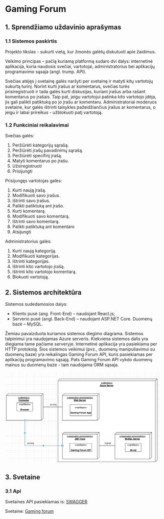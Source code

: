 # Gaming Forum

## 1. Sprendžiamo uždavinio aprašymas

### 1.1 Sistemos paskirtis

Projekto tikslas - sukurti vietą, kur žmonės galėtų diskutuoti apie žaidimus.

Veikimo principas – pačią kuriamą platformą sudaro dvi dalys: internetinė aplikacija, kuria
naudosis svečiai, vartotojai, administratorius bei aplikacijų programavimo sąsaja (angl. trump. API).

Svečias atėjęs į svetainę galės naršyti per svetainę ir matyti kitų vartotojų sukurtą turinį. Norint kurti įrašus ar komentarus, svečias turės prisiregistruoti ir tada galės kurti diskusijas, kuriant įrašus arba rašant komentarus po įrašais. Taip pat, jeigu vartotojui patinka kito vartotojo įdėja, jis gali palikti patiktuką po jo įrašu ar komentaru. Administratoriai moderuos svetaine, kur galės ištrinti taisykles pažeidžiančius įrašus ar komentarus, o jeigu ir labai prireikus - užblokuoti patį vartotoją.

### 1.2 Funkciniai reikalavimai

Svečias galės:

1. Peržiūrėti kategorijų sąrašą.
2. Peržiūrėti įrašų pavadinimų sąrašą.
3. Peržiūrėti specifinį įrašą.
4. Matyti komentarus po įrašu.
5. Užsiregistruoti
6. Prisijungti

Prisijungęs vartotojas galės:

1. Kurti naują įrašą.
2. Modifikuoti savo įrašus.
3. Ištrinti savo įrašus.
4. Palikti patiktuką ant įrašo.
5. Kurti komentarą.
6. Modifikuoti savo komentarą.
7. Ištrinti savo komentarą.
8. Palikti patiktuką ant komentaro
9. Atsijungti

Administratorius galės:

1. Kurti naują kategoriją.
2. Modifikuoti kategorijas.
3. Ištrinti kategorijas.
4. Ištrinti kito vartotojo įrašą.
5. Ištrinti kito vartotojo komentarą.
6. Blokuoti vartotoją.

## 2. Sistemos architektūra

Sistemos sudedamosios dalys:

- Kliento pusė (ang. Front-End) – naudojant React.js;
- Serverio pusė (angl. Back-End) – naudojant <span>ASP.NET</span> Core. Duomenų bazė – MySQL.

Žemiau pavaizduota kuriamos sistemos diegimo diagrama. Sistemos talpinimui yra
naudojamas Azure serveris. Kiekviena sistemos dalis yra diegiama tame pačiame serveryje.
Internetinė aplikacija yra pasiekiama per HTTP protokolą. Šios sistemos veikimui (pvz.,
duomenų manipuliavimui su duomenų baze) yra reikalingas Gaming Forum API, kuris pasiekiamas
per aplikacijų programavimo sąsają. Pats Gaming Forum API vykdo duomenų mainus su duomenų
baze - tam naudojama ORM sąsaja.

<img src="./markdown/UML_DIAGRAM.png" />

## 3. Svetaine

### 3.1 Api

Svetaines API pasiekiamas is:
<a href="https://forumgaming.azurewebsites.net/index.html">SWAGGER</a>

Svetaine:
<a href="https://gamingforum.onrender.com/">Gaming forum</a>
